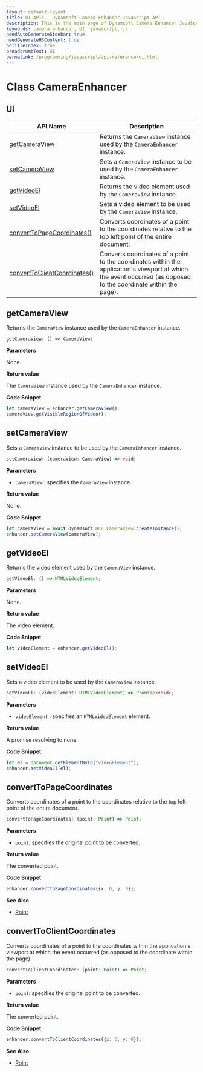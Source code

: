 ```yaml
---
layout: default-layout
title: UI APIs - Dynamsoft Camera Enhancer JavaScript API
description: This is the main page of Dynamsoft Camera Enhancer JavaScript SDK UI.
keywords: camera enhancer, UI, javascript, js
needAutoGenerateSidebar: true
needGenerateH3Content: true
noTitleIndex: true
breadcrumbText: UI
permalink: /programming/javascript/api-reference/ui.html
---
```


# Class CameraEnhancer

## UI

| API Name                                                         | Description                                                                                                                                                      |
| ---------------------------------------------------------------- | ---------------------------------------------------------------------------------------------------------------------------------------------------------------- |
| [getCameraView](ui.md#getcameraview)                             | Returns the `CameraView` instance used by the `CameraEnhancer` instance.                                                                                         |
| [setCameraView](ui.md#setcameraview)                             | Sets a `CameraView` instance to be used by the `CameraEnhancer` instance.                                                                                        |
| [getVideoEl](ui.md#getvideoel)                                   | Returns the video element used by the `CameraView` instance.                                                                                                     |
| [setVideoEl](ui.md#setvideoel)                                   | Sets a video element to be used by the `CameraView` instance.                                                                                                    |
| [convertToPageCoordinates()](ui.md#converttopagecoordinates)     | Converts coordinates of a point to the coordinates relative to the top left point of the entire document.                                                        |
| [convertToClientCoordinates()](ui.md#converttoclientcoordinates) | Converts coordinates of a point to the coordinates within the application's viewport at which the event occurred (as opposed to the coordinate within the page). |

## getCameraView

Returns the `CameraView` instance used by the `CameraEnhancer` instance.

```typescript
getCameraView: () => CameraView;
```

**Parameters**

None.

**Return value**

The `CameraView` instance used by the `CameraEnhancer` instance.

**Code Snippet**

```javascript
let cameraView = enhancer.getCameraView();
cameraView.getVisibleRegionOfVideo();
```

## setCameraView

Sets a `CameraView` instance to be used by the `CameraEnhancer` instance.

```typescript
setCameraView: (cameraView: CameraView) => void;
```

**Parameters**

* `cameraView` : specifies the `CameraView` instance.

**Return value**

None.

**Code Snippet**

```javascript
let cameraView = await Dynamsoft.DCE.CameraView.createInstance();
enhancer.setCameraView(cameraView);
```

## getVideoEl

Returns the video element used by the `CameraView` instance.

```typescript
getVideoEl: () => HTMLVideoElement;
```

**Parameters**

None.

**Return value**

The video element.

**Code Snippet**

```javascript
let videoElement = enhancer.getVideoEl();
```

## setVideoEl

Sets a video element to be used by the `CameraView` instance.

```typescript
setVideoEl: (videoElement: HTMLVideoElement) => Promise<void>;
```

**Parameters**

* `videoElement` : specifies an `HTMLVideoElement` element.

**Return value**

A promise resolving to none.

**Code Snippet**

```javascript
let el = document.getElementById("videoElement");
enhancer.setVideoEl(el);
```

## convertToPageCoordinates

Converts coordinates of a point to the coordinates relative to the top left point of the entire document.

```typescript
convertToPageCoordinates: (point: Point) => Point;
```

**Parameters**

* `point`: specifies the original point to be converted.

**Return value**

The converted point.

**Code Snippet**

```javascript
enhancer.convertToPageCoordinates({x: 0, y: 0});
```

**See Also**

* [Point](https://www.dynamsoft.com/capture-vision/docs/core/enums/core/buffer-overflow-protection-mode.html?lang=js)

## convertToClientCoordinates

Converts coordinates of a point to the coordinates within the application's viewport at which the event occurred (as opposed to the coordinate within the page).

```typescript
convertToClientCoordinates: (point: Point) => Point;
```

**Parameters**

* `point`: specifies the original point to be converted.

**Return value**

The converted point.

**Code Snippet**

```javascript
enhancer.convertToClientCoordinates({x: 0, y: 0});
```

**See Also**

* [Point](https://www.dynamsoft.com/capture-vision/docs/core/enums/core/buffer-overflow-protection-mode.html?lang=js)
